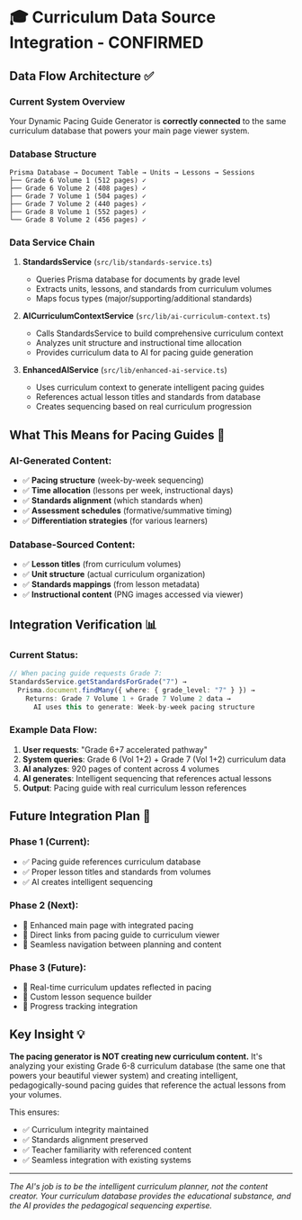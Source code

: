 # 🎓 Curriculum Data Source Integration - CONFIRMED

## Data Flow Architecture ✅

### Current System Overview
Your Dynamic Pacing Guide Generator is **correctly connected** to the same curriculum database that powers your main page viewer system.

### Database Structure
```
Prisma Database → Document Table → Units → Lessons → Sessions
├── Grade 6 Volume 1 (512 pages) ✓
├── Grade 6 Volume 2 (408 pages) ✓  
├── Grade 7 Volume 1 (504 pages) ✓
├── Grade 7 Volume 2 (440 pages) ✓
├── Grade 8 Volume 1 (552 pages) ✓
└── Grade 8 Volume 2 (456 pages) ✓
```

### Data Service Chain
1. **StandardsService** (`src/lib/standards-service.ts`)
   - Queries Prisma database for documents by grade level
   - Extracts units, lessons, and standards from curriculum volumes
   - Maps focus types (major/supporting/additional standards)

2. **AICurriculumContextService** (`src/lib/ai-curriculum-context.ts`)
   - Calls StandardsService to build comprehensive curriculum context
   - Analyzes unit structure and instructional time allocation
   - Provides curriculum data to AI for pacing guide generation

3. **EnhancedAIService** (`src/lib/enhanced-ai-service.ts`)
   - Uses curriculum context to generate intelligent pacing guides
   - References actual lesson titles and standards from database
   - Creates sequencing based on real curriculum progression

## What This Means for Pacing Guides 🎯

### AI-Generated Content:
- ✅ **Pacing structure** (week-by-week sequencing)
- ✅ **Time allocation** (lessons per week, instructional days)
- ✅ **Standards alignment** (which standards when)
- ✅ **Assessment schedules** (formative/summative timing)
- ✅ **Differentiation strategies** (for various learners)

### Database-Sourced Content:
- ✅ **Lesson titles** (from curriculum volumes)
- ✅ **Unit structure** (actual curriculum organization)
- ✅ **Standards mappings** (from lesson metadata)
- ✅ **Instructional content** (PNG images accessed via viewer)

## Integration Verification 📊

### Current Status:
```typescript
// When pacing guide requests Grade 7:
StandardsService.getStandardsForGrade("7") → 
  Prisma.document.findMany({ where: { grade_level: "7" } }) →
    Returns: Grade 7 Volume 1 + Grade 7 Volume 2 data →
      AI uses this to generate: Week-by-week pacing structure
```

### Example Data Flow:
1. **User requests**: "Grade 6+7 accelerated pathway"
2. **System queries**: Grade 6 (Vol 1+2) + Grade 7 (Vol 1+2) curriculum data
3. **AI analyzes**: 920 pages of content across 4 volumes
4. **AI generates**: Intelligent sequencing that references actual lessons
5. **Output**: Pacing guide with real curriculum lesson references

## Future Integration Plan 🚀

### Phase 1 (Current):
- ✅ Pacing guide references curriculum database
- ✅ Proper lesson titles and standards from volumes
- ✅ AI creates intelligent sequencing

### Phase 2 (Next):
- 🔄 Enhanced main page with integrated pacing
- 🔄 Direct links from pacing guide to curriculum viewer
- 🔄 Seamless navigation between planning and content

### Phase 3 (Future):
- 🔮 Real-time curriculum updates reflected in pacing
- 🔮 Custom lesson sequence builder
- 🔮 Progress tracking integration

## Key Insight 💡

**The pacing generator is NOT creating new curriculum content.** It's analyzing your existing Grade 6-8 curriculum database (the same one that powers your beautiful viewer system) and creating intelligent, pedagogically-sound pacing guides that reference the actual lessons from your volumes.

This ensures:
- ✅ Curriculum integrity maintained
- ✅ Standards alignment preserved  
- ✅ Teacher familiarity with referenced content
- ✅ Seamless integration with existing systems

---

*The AI's job is to be the intelligent curriculum planner, not the content creator. Your curriculum database provides the educational substance, and the AI provides the pedagogical sequencing expertise.*
